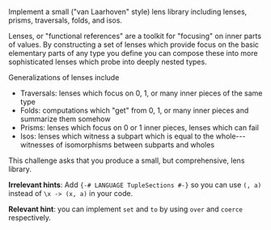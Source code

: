 Implement a small ("van Laarhoven" style) lens library including lenses, prisms, traversals, folds, and isos.

Lenses, or "functional references" are a toolkit for "focusing" on inner parts of values. By constructing a set of lenses which provide focus on the basic elementary parts of any type you define you can compose these into more sophisticated lenses which probe into deeply nested types.

Generalizations of lenses include

* Traversals: lenses which focus on 0, 1, or many inner pieces of the same type
* Folds: computations which "get" from 0, 1, or many inner pieces and summarize them somehow
* Prisms: lenses which focus on 0 or 1 inner pieces, lenses which can fail
* Isos: lenses which witness a subpart which is equal to the whole---witnesses of isomorphisms between subparts and wholes

This challenge asks that you produce a small, but comprehensive, lens library.

**Irrelevant hints**: Add `{-# LANGUAGE TupleSections #-}` so you can use `(, a)` instead of `\x -> (x, a)` in your code.

**Relevant hint**: you can implement `set` and `to` by using `over` and `coerce` respectively.